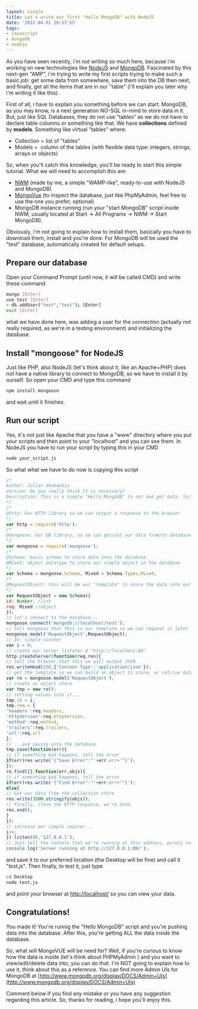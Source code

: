```yaml
---
layout: single
title: Let's write our first "Hello MongoDB" with NodeJS
date: '2012-04-01 20:57:55'
tags:
- javascript
- mongodb
- nodejs
---
```


As you have seen recently, i'm not writing so much here, because i'm working on new technologies like [NodeJS](http://nodejs.org/ "NodeJS") and [MongoDB](http://www.mongodb.org/ "MongoDB"). Fascinated by this next-gen "AMP", i'm trying to write my first scripts trying to make such a basic job: get some data from somewhere, save them into the DB then next, and finally, get all the items that are in our "table" (i'll explain you later why i'm writing it like this).

First of all, i have to explain you something before we can start. MongoDB, as you may know, is a next generation NO-SQL in-mind to store data in it. But, just like SQL Databases, they do not use "tables" as we do not have to declare table columns or something like that. We have **collections** defined by **models**. Something like virtual "tables" where:

*   Collection = list of "tables"
*   Models =  column of the tables (with flexible data type: integers, strings, arrays or objects)

So, when you'll catch this knowledge, you'll be ready to start this simple tutorial. What we will need to accomplish this are:

*   [NWM](http://nwm.julianxhokaxhiu.com/ "NWM") (made by me, a simple "WAMP-like", ready-to-use with NodeJS and MongoDB)
*   [MongoVue](http://www.mongovue.com/ "MongoVUE") (to inspect the database, just like PhpMyAdmin, feel free to use the one you prefer, optional)
*   MongoDB instance running (run your "start MongoDB" script inside NWM, usually located at Start -> All Programs -> NWM -> Start MongoDB).

Obviously, i'm not going to explain how to install them, basically you have to download them, install and you're done. For MongoDB will be used the "test" database, automatically created for default setups.

## Prepare our database

Open your Command Prompt (until now, it will be called CMD) and write these command

```sh
mongo [Enter]
use test [Enter]
> db.addUser("test","test"); [Enter]
exit [Enter]
```

what we have done here, was adding a user for the connection (actually not really required, as we're in a testing environment) and initializing the database.

## Install "mongoose" for NodeJS

Just like PHP, also NodeJS (let's think about it, like an Apache+PHP) does not have a native library to connect to MongoDB, so we have to install it by ourself. So open your CMD and type this command

```sh
npm install mongoose
```

and wait until it finishes.

## Run our script

Yes, it's not just like Apache that you have a "www" directory where you put your scripts and then point to your "localhost" and you can see them. In NodeJS you have to run your script by typing this in your CMD

```sh
node your_script.js
```

So what what we have to do now is copying this script

```javascript
/*
Author: Julian Xhokaxhiu
Version: Do you really think it is necessary?
Description: This is a simple "Hello MongoDB" to set and get data, to/from database.
*/
/*
@http: Our HTTP library so we can output a response to the browser
*/
var http = require('http');
/*
@mongoose: Our DB library, so we can get/set our data from/to database
*/
var mongoose = require('mongoose');
/*
@Schema: basic schema to store data into the database.
@Mixed: object datatype to store our simple object in the database
*/
var Schema = mongoose.Schema, Mixed = Schema.Types.Mixed;
/*
@RequestObject: this will be our "template" to store the data into our collection
*/
var RequestObject = new Schema({
id: Number, //int
req: Mixed //object
});
// let's connect to the database...
mongoose.connect('mongodb://localhost/test');
// tell mongoose that this is our template so we can request it later
mongoose.model('RequestObject',RequestObject);
// @i: simple counter
var i = 0;
// create our server listener @ "http://localhost:80"
http.createServer(function(req,res){
// tell the browser that this we will output JSON
res.writeHead(200,{'Content-Type':'application/json'});
// get the template so we can build an object to store, or retrive data later
var ro = mongoose.model('RequestObject');
// create an object store
var tmp = new ro();
// setting values into it...
tmp.id = i;
tmp.req = {
'headers':req.headers,
'httpVersion':req.httpVersion,
'method':req.method,
'trailers':req.trailers,
'url':req.url
};
// ...and saving into the database
tmp.save(function(err){
// if something bad happens, tell the error
if(err)res.write('{"Save Error":"'+err.err+'"}');
});
ro.find({},function(err,objs){
// if something bad happens, tell the error
if(err)res.write('{"Find Error":"'+err.err+'"}');
else{
// Get our data from the collection store
res.write(JSON.stringify(objs));
// Finally, close the HTTP response, we're done.
res.end();
}
});
// increase our simple counter...
i++;
}).listen(80,'127.0.0.1');
// Just tell the console that we're running at this address, purely informative
console.log('Server running at http://127.0.0.1:80/');
```

and save it to our preferred location (the Desktop will be fine) and call it "_test.js_". Then finally, to test it, just type

```sh
cd Desktop
node test.js
```

and point your browser at [http://localhost/](http://localhost/) so you can view your data.

## Congratulations!

You made it! You're runnig the "Hello MongoDB" script and you're pushing data into the database. After this, you're getting ALL the data inside the database.

So, what will MongoVUE will be need for? Well, if you're curious to know how the data is inside (let's think about PHPMyAdmin ) and you want to view/edit/delete data into, you can do that. I'm NOT going to explain how to use it, think about this as a reference. You can find more Admin UIs for MongoDB at [http://www.mongodb.org/display/DOCS/Admin+UIs](http://www.mongodb.org/display/DOCS/Admin+UIs)

Comment below if you find any mistake or you have any suggestion regarding this article.
So, thanks for reading, i hope you'll enjoy this.